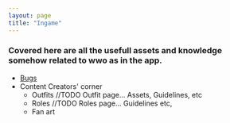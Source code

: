 ```yaml
---
layout: page
title: "Ingame"
---
```


### Covered here are all the usefull assets and knowledge somehow related to wwo as in the app.

+ [Bugs](./bugs)
+ Content Creators' corner
  + Outfits //TODO Outfit page... Assets, Guidelines, etc
  + Roles //TODO Roles page... Guidelines etc,
  + Fan art